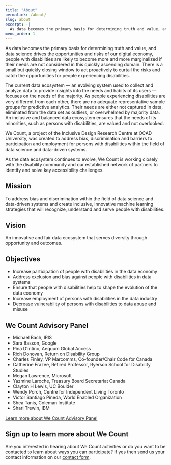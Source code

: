 ```yaml
---
title: "About"
permalink: /about/
slug: about
excerpt: -|
  As data becomes the primary basis for determining truth and value, and data science drives the opportunities and risks of our digital economy, people with disabilities are likely…
menu_order: 1
---
```

As data becomes the primary basis for determining truth and value, and data science drives the opportunities and risks of our digital economy, people with disabilities are likely to become more and more marginalized if their needs are not considered in this quickly ascending domain. There is a small but quickly closing window to act proactively to curtail the risks and catch the opportunities for people experiencing disabilities.

The current data ecosystem — an evolving system used to collect and analyze data to provide insights into the needs and habits of its users — focuses on the needs of the majority. As people experiencing disabilities are very different from each other, there are no adequate representative sample groups for predictive analytics. Their needs are either not captured in data, eliminated from the data set as outliers, or overwhelmed by majority data. An inclusive and balanced data ecosystem ensures that the needs of its minorities, such as persons with disabilities, are valued and not overlooked.

We Count, a project of the Inclusive Design Research Centre at OCAD University, was created to address bias, discrimination and barriers to participation and employment for persons with disabilities within the field of data science and data-driven systems.

As the data ecosystem continues to evolve, We Count is working closely with the disability community and our established network of partners to identify and solve key accessibility challenges.

## Mission

To address bias and discrimination within the field of data science and data-driven systems and create inclusive, innovative machine learning strategies that will recognize, understand and serve people with disabilities.

## Vision

An innovative and fair data ecosystem that serves diversity through opportunity and outcomes.

## Objectives

*   Increase participation of people with disabilities in the data economy
*   Address exclusion and bias against people with disabilities in data systems
*   Ensure that people with disabilities help to shape the evolution of the data economy
*   Increase employment of persons with disabilities in the data industry
*   Decrease vulnerability of persons with disabilities to data abuse and misuse

## We Count Advisory Panel

*   Michael Bach, IRIS
*   Sara Basson, Google
*   Pina D’Intino, Aequum Global Access
*   Rich Donovan, Return on Disability Group
*   Charles Finley, VP Marcomms, Co-founder/Chair Code for Canada
*   Catherine Frazee, Retired Professor, Ryerson School for Disability Studies
*   Megan Lawrence, Microsoft
*   Yazmine Laroche, Treasury Board Secretariat Canada
*   Clayton H Lewis, UC Boulder
*   Wendy Porch, Centre for Independent Living Toronto
*   Victor Santiago Pineda, World Enabled Organization
*   Shea Tanis, Coleman Institute
*   Shari Trewin, IBM

[Learn more about We Count Advisory Panel](https://wecount.inclusivedesign.ca/advisory-panel/)

## Sign up to learn more about We Count

Are you interested in hearing about We Count activities or do you want to be contacted to learn about ways you can participate? If yes then send us your contact information on our [contact form](https://forms.gle/WuCk59iQtiRX3sLC7).
